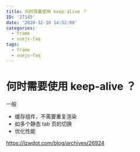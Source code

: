 ```yaml
---
title: 何时需要使用 keep-alive ？
ID: '27145'
date: '2020-12-10 14:32:00'
categories:
  - frame
  - vuejs-faq
tags:
  - frame
  - vuejs-faq
---
```


# 何时需要使用 keep-alive ？

一般

- 缓存组件，不需要重复渲染
- 如多个静态 tab 页的切换
- 优化性能

https://lzwdot.com/blog/archives/26924
 
 
 
 
 
 
 
 
 
 
 
 
 
 
 
 
 
 
 
 
 
 
 
 
 
